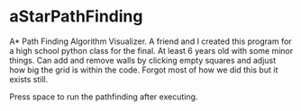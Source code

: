 # aStarPathFinding
 A* Path Finding Algorithm Visualizer. A friend and I created this program for a high school python class for the final. At least 6 years old with some minor things. Can add and remove walls by clicking empty squares and adjust how big the grid is within the code. Forgot most of how we did this but it exists still.

 Press space to run the pathfinding after executing.
